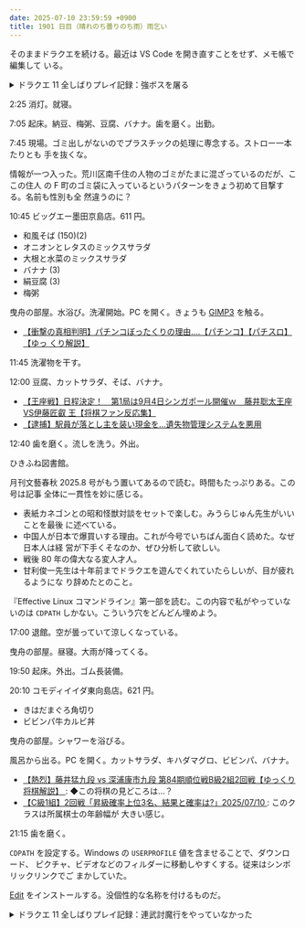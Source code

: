 ```yaml
---
date: 2025-07-10 23:59:59 +0900
title: 1901 日目（晴れのち曇りのち雨）雨乞い
---
```


そのままドラクエを続ける。最近は VS Code を開き直すことをせず、メモ帳で編集して
いる。

<details><summary>ドラクエ 11 全しばりプレイ記録：強ボスを屠る</summary>
<p>何の搦手を使うことなく人食い火竜撃破。ひじょうに苦戦した。バカなことをした。
眠らせても三回攻撃だからすぐに起き上がられてうれしくない。
あとベホマズンを次から解禁しよう。</p>

<p>勇者のつるぎをゲッツ。こうげき力 109 で打ち直し不能。</p>

<p>天馬の塔。ペガサス撃破。さすがに火竜よりは楽だ。こちらのほうが経験値が入るとは。</p>

<p>バラモス城その一。ボス直前で MP が尽きて一度戻る。ボス戦は一発で勝利。死亡者も一人に抑えられた。
今気づいたが、冒険の書の世界から復帰するとゾーンがリセットされる？</p>

<p>セーニャがレベル 54 でメラゾーマを使えるようになる。</p>
</details>

2:25 消灯。就寝。

7:05 起床。納豆、梅粥、豆腐、バナナ。歯を磨く。出勤。

7:45 現場。ゴミ出しがないのでプラスチックの処理に専念する。ストロー一本たりとも
手を抜くな。

情報が一つ入った。荒川区南千住の人物のゴミがたまに混ざっているのだが、ここの住人
の F 町のゴミ袋に入っているというパターンをきょう初めて目撃する。名前も性別も全
然違うのに？

10:45 ビッグエー墨田京島店。611 円。

* 和風そば (150)(2)
* オニオンとレタスのミックスサラダ
* 大根と水菜のミックスサラダ
* バナナ (3)
* 絹豆腐 (3)
* 梅粥

曳舟の部屋。水浴び。洗濯開始。PC を開く。きょうも [GIMP3] を触る。

* [【衝撃の真相判明】パチンコぼったくりの理由....【パチンコ】【パチスロ】【ゆっ
  くり解説】](https://www.youtube.com/watch?v=dQ3xMzuNlTU)

11:45 洗濯物を干す。

12:00 豆腐、カットサラダ、そば、バナナ。

* [【王座戦】日程決定！　第1局は9月4日シンガポール開催ｗ　藤井聡太王座VS伊藤匠叡
  王【将棋ファン反応集】](https://www.youtube.com/watch?v=C42WJyjibqA)
* [【逮捕】駅員が落とし主を装い現金を…遺失物管理システムを悪用
  ](https://www.youtube.com/watch?v=s8JEjVrIlYw)

12:40 歯を磨く。流しを洗う。外出。

ひきふね図書館。

月刊文藝春秋 2025.8 号がもう置いてあるので読む。時間もたっぷりある。この号は記事
全体に一貫性を妙に感じる。

* 表紙カネゴンとの昭和怪獣対談をセットで楽しむ。みうらじゅん先生がいいことを最後
  に述べている。
* 中国人が日本で爆買いする理由。これが今号でいちばん面白く読めた。なぜ日本人は経
  営が下手くそなのか、ぜひ分析して欲しい。
* 戦後 80 年の偉大なる変人才人。
* 甘利俊一先生は十年前までドラクエを遊んでくれていたらしいが、目が疲れるようにな
  り辞めたとのこと。

『Effective Linux コマンドライン』第一部を読む。この内容で私がやっていないのは
`CDPATH` しかない。こういう穴をどんどん埋めよう。

17:00 退館。空が曇っていて涼しくなっている。

曳舟の部屋。昼寝。大雨が降ってくる。

19:50 起床。外出。ゴム長装備。

20:10 コモディイイダ東向島店。621 円。

* きはだまぐろ角切り
* ビビンパ牛カルビ丼

曳舟の部屋。シャワーを浴びる。

風呂から出る。PC を開く。カットサラダ、キハダマグロ、ビビンパ、バナナ。

* [【熱烈】藤井猛九段 vs 深浦康市九段 第84期順位戦B級2組2回戦【ゆっくり将棋解説】
  ](https://www.youtube.com/watch?v=DHtn6OKxKXI): ◆この将棋の見どころは…？
* [【C級1組】2回戦「昇級確率上位3名、結果と確率は?」2025/07/10
  ](https://www.youtube.com/watch?v=mItJQTB-KHs): このクラスは所属棋士の年齢幅が
  大きい感じ。

21:15 歯を磨く。

`CDPATH` を設定する。Windows の `USERPROFILE` 値を含ませることで、ダウンロード、
ピクチャ、ビデオなどのフィルダーに移動しやすくする。従来はシンボリックリンクでご
まかしていた。

[Edit] をインストールする。没個性的な名称を付けるものだ。

<details><summary>ドラクエ 11 全しばりプレイ記録：連武討魔行をやっていなかった</summary>
<p>あくまのきしをれんけい技で倒す依頼をこなしてメタスラの盾をゲッツ。</p>

<p>グロッタカジノ。スーパージャックポットを引き当ててラッキーベストゲッツ。
最安台で当てたらコインを三万枚獲得。</p>

<p>連武討魔行。壱の試練がいまいちで初回突破のみ。弐の試練はシルビアがいい働きをしてくれて竜の胴着までゲッツ。
壱の試練をもう一度。11 ならいいか。
弐の試練をもう一度。12 か。セーニャの工夫がいる。武器を両手杖にしなければいけない。
これで 10 到達。</p>

<p>バラモスはかなり強い。天空魔城を先に行くべきか？</p>
</details>

[GIMP3]: <https://docs.gimp.org/3.0/en/>
[edit]: <https://github.com/microsoft/edit>
